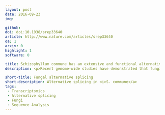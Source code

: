 ```yaml
---
layout: post
date: 2016-09-23
img: 

github:
doi: doi:10.1038/srep33640
article: http://www.nature.com/articles/srep33640
oa: 1
arxiv: 0
highlight: 1
software: 0

title: Schizophyllum commune has an extensive and functional alternative splicing repertoire
description: <p>Recent genome-wide studies have demonstrated that fungi possess the machinery to alternatively splice pre-mRNA. However, there has not been a systematic categorization of the functional impact of alternative splicing in a fungus. We investigate alternative splicing and its functional consequences in the model mushroom forming fungus Schizophyllum commune. Alternative splicing was demonstrated for 2,285 out of 12,988 expressed genes, resulting in 20% additional transcripts. Intron retentions were the most common alternative splicing events, accounting for 33% of all splicing events, and 43% of the events in coding regions. On the other hand, exon skipping events were rare in coding regions (1%) but enriched in UTRs where they accounted for 57% of the events. Specific functional groups, including transcription factors, contained alternatively spliced genes. Alternatively spliced transcripts were regulated differently throughout development in 19% of the 2,285 alternatively spliced genes. Notably, 69% of alternatively spliced genes have predicted alternative functionality by loss or gain of functional domains, or by acquiring alternative subcellular locations. S. commune exhibits more alternative splicing than any other studied fungus. Taken together, alternative splicing increases the complexity of the S. commune proteome considerably and provides it with a rich repertoire of alternative functionality that is exploited dynamically.</p>

short-title: Fungal alternative splicing
short-description: Alternative splicing in <i>S. commune</a>
tags:
 - Transcriptomics
 - Alternative splicing
 - Fungi
 - Sequence Analysis
---
```

